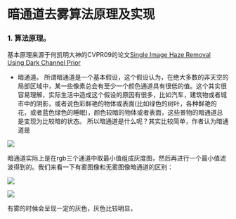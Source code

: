 # 暗通道去雾算法原理及实现
### 1. 算法原理。
基本原理来源于何凯明大神的CVPR09的论文[Single Image Haze Removal Using Dark Channel Prior](http://www.jiansun.org/papers/Dehaze_CVPR2009.pdf)

* 暗通道。
所谓暗通道是一个基本假设，这个假设认为，在绝大多数的非天空的局部区域中，某一些像素总会有至少一个颜色通道具有很低的值。这个其实很容易理解，实际生活中造成这个假设的原因有很多，比如汽车，建筑物或者城市中的阴影，或者说色彩鲜艳的物体或表面(比如绿色的树叶，各种鲜艳的花，或者蓝色绿色的睡眠)，颜色较暗的物体或者表面，这些景物的暗通道总是变现为比较暗的状态。
所以暗通道是什么呢？其实比较简单，作者认为暗通道是

![](https://upload-images.jianshu.io/upload_images/5252065-246a105bddc1f83e.png?imageMogr2/auto-orient/strip%7CimageView2/2/w/1240)

暗通道实际上是在rgb三个通道中取最小值组成灰度图，然后再进行一个最小值滤波得到的。我们来看一下有雾图像和无雾图像暗通道的区别：

![](https://upload-images.jianshu.io/upload_images/5252065-4ec3acdff58c8b17.png?imageMogr2/auto-orient/strip%7CimageView2/2/w/1240)

![](https://upload-images.jianshu.io/upload_images/5252065-9aab2ab5b6a8de96.png?imageMogr2/auto-orient/strip%7CimageView2/2/w/1240)

有雾的时候会呈现一定的灰色，灰色比较明显，
